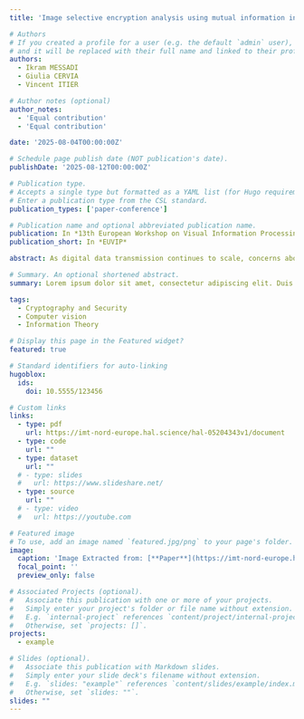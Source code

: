 ```yaml
---
title: 'Image selective encryption analysis using mutual information in CNN based embedding space'

# Authors
# If you created a profile for a user (e.g. the default `admin` user), write the username (folder name) here
# and it will be replaced with their full name and linked to their profile.
authors:
  - Ikram MESSADI
  - Giulia CERVIA
  - Vincent ITIER

# Author notes (optional)
author_notes:
  - 'Equal contribution'
  - 'Equal contribution'

date: '2025-08-04T00:00:00Z'

# Schedule page publish date (NOT publication's date).
publishDate: '2025-08-12T00:00:00Z'

# Publication type.
# Accepts a single type but formatted as a YAML list (for Hugo requirements).
# Enter a publication type from the CSL standard.
publication_types: ['paper-conference']

# Publication name and optional abbreviated publication name.
publication: In *13th European Workshop on Visual Information Processing, Oct 2025, Valetta, Malta*
publication_short: In *EUVIP*

abstract: As digital data transmission continues to scale, concerns about privacy grow increasingly urgent - yet privacy remains a socially constructed and ambiguously defined concept, lacking a universally accepted quantitative measure. This work examines information leakage in image data, a domain where information-theoretic guarantees are still underexplored. At the intersection of deep learning, information theory, and cryptography, we investigate the use of mutual information (MI) estimators - in particular, the empirical estimator and the MINE framework - to detect leakage from selectively encrypted images. Motivated by the intuition that a robust estimator would require a probabilistic frameworks that can capture spatial dependencies and residual structures, even within encrypted representations - our work represent a promising direction for image information leakage estimation. 

# Summary. An optional shortened abstract.
summary: Lorem ipsum dolor sit amet, consectetur adipiscing elit. Duis posuere tellus ac convallis placerat. Proin tincidunt magna sed ex sollicitudin condimentum.

tags:
  - Cryptography and Security
  - Computer vision
  - Information Theory

# Display this page in the Featured widget?
featured: true

# Standard identifiers for auto-linking
hugoblox:
  ids:
    doi: 10.5555/123456

# Custom links
links:
  - type: pdf
    url: https://imt-nord-europe.hal.science/hal-05204343v1/document
  - type: code
    url: ""
  - type: dataset
    url: ""
  # - type: slides
  #   url: https://www.slideshare.net/
  - type: source
    url: ""
  # - type: video
  #   url: https://youtube.com

# Featured image
# To use, add an image named `featured.jpg/png` to your page's folder.
image:
  caption: 'Image Extracted from: [**Paper**](https://imt-nord-europe.hal.science/hal-05204343v1/document)'
  focal_point: ''
  preview_only: false

# Associated Projects (optional).
#   Associate this publication with one or more of your projects.
#   Simply enter your project's folder or file name without extension.
#   E.g. `internal-project` references `content/project/internal-project/index.md`.
#   Otherwise, set `projects: []`.
projects:
  - example

# Slides (optional).
#   Associate this publication with Markdown slides.
#   Simply enter your slide deck's filename without extension.
#   E.g. `slides: "example"` references `content/slides/example/index.md`.
#   Otherwise, set `slides: ""`.
slides: ""
---
```


<!-- {{% callout note %}}
Click the _Cite_ button above to demo the feature to enable visitors to import publication metadata into their reference management software.
{{% /callout %}} -->

<!-- {{% callout note %}}
Create your slides in Markdown - click the _Slides_ button to check out the example.
{{% /callout %}} -->

<!-- Add the publication's **full text** or **supplementary notes** here. You can use rich formatting such as including [code, math, and images](https://docs.hugoblox.com/content/writing-markdown-latex/).
